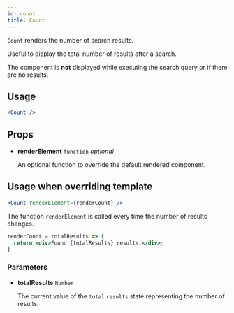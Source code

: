 ```yaml
---
id: count
title: Count
---
```


`Count` renders the number of search results.

Useful to display the total number of results after a search.

The component is **not** displayed while executing the search query or if there are no results.

## Usage

```jsx
<Count />
```

## Props

* **renderElement** `function` *optional*

  An optional function to override the default rendered component.

## Usage when overriding template

```jsx
<Count renderElement={renderCount} />
```

The function `renderElement` is called every time the number of results changes.

```jsx
renderCount = totalResults => {
  return <div>Found {totalResults} results.</div>;
}
```

### Parameters

* **totalResults** `Number`

  The current value of the `total` `results` state representing the number of results.
